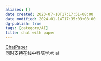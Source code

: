 ```yaml
---
aliases: []
date created: 2023-07-10T17:17:51+08:00
date modified: 2024-01-14T17:35:03+08:00
dg-publish: true
tags: [category/AI]
title: chat with paper
---
```


[ChatPaper](https://chatwithpaper.org)  
同时支持在线中科院学术 ai